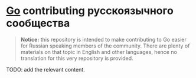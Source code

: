 # [Go](https://golang.org/) contributing русскоязычного сообщества

> **Notice:** this repository is intended to make contributing to Go easier
> for Russian speaking members of the community.
> There are plenty of materials on that topic in English and other languages,
> hence no translation for this very repository is provided.

TODO: add the relevant content.
